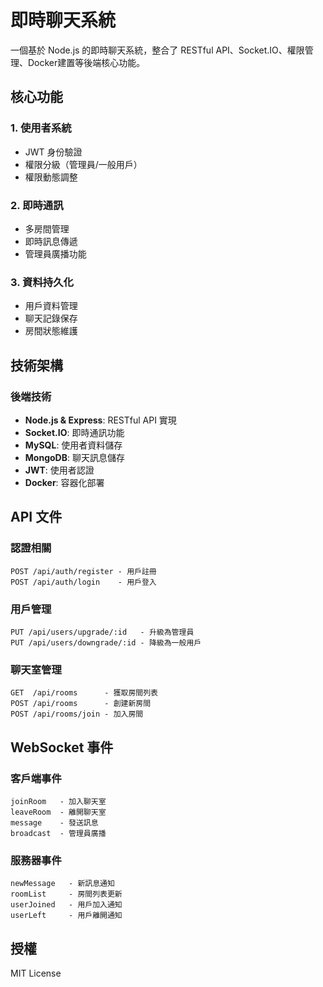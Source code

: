 # 即時聊天系統

一個基於 Node.js 的即時聊天系統，整合了 RESTful API、Socket.IO、權限管理、Docker建置等後端核心功能。

## 核心功能

### 1. 使用者系統

- JWT 身份驗證
- 權限分級（管理員/一般用戶）
- 權限動態調整

### 2. 即時通訊

- 多房間管理
- 即時訊息傳遞
- 管理員廣播功能

### 3. 資料持久化

- 用戶資料管理
- 聊天記錄保存
- 房間狀態維護

## 技術架構

### 後端技術

- **Node.js & Express**: RESTful API 實現
- **Socket.IO**: 即時通訊功能
- **MySQL**: 使用者資料儲存
- **MongoDB**: 聊天訊息儲存
- **JWT**: 使用者認證
- **Docker**: 容器化部署

## API 文件

### 認證相關

```
POST /api/auth/register - 用戶註冊
POST /api/auth/login    - 用戶登入
```

### 用戶管理

```
PUT /api/users/upgrade/:id   - 升級為管理員
PUT /api/users/downgrade/:id - 降級為一般用戶
```

### 聊天室管理

```
GET  /api/rooms      - 獲取房間列表
POST /api/rooms      - 創建新房間
POST /api/rooms/join - 加入房間
```

## WebSocket 事件

### 客戶端事件

```
joinRoom   - 加入聊天室
leaveRoom  - 離開聊天室
message    - 發送訊息
broadcast  - 管理員廣播
```

### 服務器事件

```
newMessage   - 新訊息通知
roomList     - 房間列表更新
userJoined   - 用戶加入通知
userLeft     - 用戶離開通知
```

## 授權

MIT License
